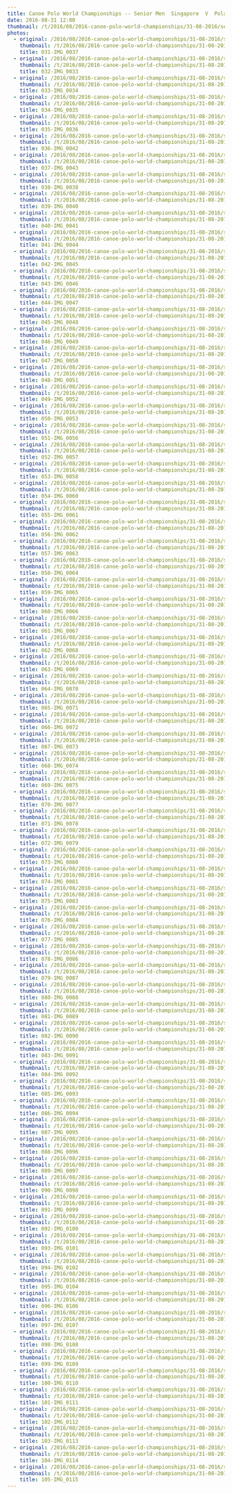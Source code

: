 ```yaml
---
title: Canoe Polo World Championships -- Senior Men  Singapore  V  Poland
date: 2016-08-31 12:00
thumbnail: /t/2016/08/2016-canoe-polo-world-championships/31-08-2016/senior-men-singapore-v-poland/031-img_0037.jpg
photos:
  - original: /2016/08/2016-canoe-polo-world-championships/31-08-2016/senior-men-singapore-v-poland/031-img_0037.jpg
    thumbnail: /t/2016/08/2016-canoe-polo-world-championships/31-08-2016/senior-men-singapore-v-poland/031-img_0037.jpg
    title: 031-IMG_0037
  - original: /2016/08/2016-canoe-polo-world-championships/31-08-2016/senior-men-singapore-v-poland/032-img_0033.jpg
    thumbnail: /t/2016/08/2016-canoe-polo-world-championships/31-08-2016/senior-men-singapore-v-poland/032-img_0033.jpg
    title: 032-IMG_0033
  - original: /2016/08/2016-canoe-polo-world-championships/31-08-2016/senior-men-singapore-v-poland/033-img_0034.jpg
    thumbnail: /t/2016/08/2016-canoe-polo-world-championships/31-08-2016/senior-men-singapore-v-poland/033-img_0034.jpg
    title: 033-IMG_0034
  - original: /2016/08/2016-canoe-polo-world-championships/31-08-2016/senior-men-singapore-v-poland/034-img_0035.jpg
    thumbnail: /t/2016/08/2016-canoe-polo-world-championships/31-08-2016/senior-men-singapore-v-poland/034-img_0035.jpg
    title: 034-IMG_0035
  - original: /2016/08/2016-canoe-polo-world-championships/31-08-2016/senior-men-singapore-v-poland/035-img_0036.jpg
    thumbnail: /t/2016/08/2016-canoe-polo-world-championships/31-08-2016/senior-men-singapore-v-poland/035-img_0036.jpg
    title: 035-IMG_0036
  - original: /2016/08/2016-canoe-polo-world-championships/31-08-2016/senior-men-singapore-v-poland/036-img_0042.jpg
    thumbnail: /t/2016/08/2016-canoe-polo-world-championships/31-08-2016/senior-men-singapore-v-poland/036-img_0042.jpg
    title: 036-IMG_0042
  - original: /2016/08/2016-canoe-polo-world-championships/31-08-2016/senior-men-singapore-v-poland/037-img_0043.jpg
    thumbnail: /t/2016/08/2016-canoe-polo-world-championships/31-08-2016/senior-men-singapore-v-poland/037-img_0043.jpg
    title: 037-IMG_0043
  - original: /2016/08/2016-canoe-polo-world-championships/31-08-2016/senior-men-singapore-v-poland/038-img_0038.jpg
    thumbnail: /t/2016/08/2016-canoe-polo-world-championships/31-08-2016/senior-men-singapore-v-poland/038-img_0038.jpg
    title: 038-IMG_0038
  - original: /2016/08/2016-canoe-polo-world-championships/31-08-2016/senior-men-singapore-v-poland/039-img_0040.jpg
    thumbnail: /t/2016/08/2016-canoe-polo-world-championships/31-08-2016/senior-men-singapore-v-poland/039-img_0040.jpg
    title: 039-IMG_0040
  - original: /2016/08/2016-canoe-polo-world-championships/31-08-2016/senior-men-singapore-v-poland/040-img_0041.jpg
    thumbnail: /t/2016/08/2016-canoe-polo-world-championships/31-08-2016/senior-men-singapore-v-poland/040-img_0041.jpg
    title: 040-IMG_0041
  - original: /2016/08/2016-canoe-polo-world-championships/31-08-2016/senior-men-singapore-v-poland/041-img_0044.jpg
    thumbnail: /t/2016/08/2016-canoe-polo-world-championships/31-08-2016/senior-men-singapore-v-poland/041-img_0044.jpg
    title: 041-IMG_0044
  - original: /2016/08/2016-canoe-polo-world-championships/31-08-2016/senior-men-singapore-v-poland/042-img_0045.jpg
    thumbnail: /t/2016/08/2016-canoe-polo-world-championships/31-08-2016/senior-men-singapore-v-poland/042-img_0045.jpg
    title: 042-IMG_0045
  - original: /2016/08/2016-canoe-polo-world-championships/31-08-2016/senior-men-singapore-v-poland/043-img_0046.jpg
    thumbnail: /t/2016/08/2016-canoe-polo-world-championships/31-08-2016/senior-men-singapore-v-poland/043-img_0046.jpg
    title: 043-IMG_0046
  - original: /2016/08/2016-canoe-polo-world-championships/31-08-2016/senior-men-singapore-v-poland/044-img_0047.jpg
    thumbnail: /t/2016/08/2016-canoe-polo-world-championships/31-08-2016/senior-men-singapore-v-poland/044-img_0047.jpg
    title: 044-IMG_0047
  - original: /2016/08/2016-canoe-polo-world-championships/31-08-2016/senior-men-singapore-v-poland/045-img_0048.jpg
    thumbnail: /t/2016/08/2016-canoe-polo-world-championships/31-08-2016/senior-men-singapore-v-poland/045-img_0048.jpg
    title: 045-IMG_0048
  - original: /2016/08/2016-canoe-polo-world-championships/31-08-2016/senior-men-singapore-v-poland/046-img_0049.jpg
    thumbnail: /t/2016/08/2016-canoe-polo-world-championships/31-08-2016/senior-men-singapore-v-poland/046-img_0049.jpg
    title: 046-IMG_0049
  - original: /2016/08/2016-canoe-polo-world-championships/31-08-2016/senior-men-singapore-v-poland/047-img_0050.jpg
    thumbnail: /t/2016/08/2016-canoe-polo-world-championships/31-08-2016/senior-men-singapore-v-poland/047-img_0050.jpg
    title: 047-IMG_0050
  - original: /2016/08/2016-canoe-polo-world-championships/31-08-2016/senior-men-singapore-v-poland/048-img_0051.jpg
    thumbnail: /t/2016/08/2016-canoe-polo-world-championships/31-08-2016/senior-men-singapore-v-poland/048-img_0051.jpg
    title: 048-IMG_0051
  - original: /2016/08/2016-canoe-polo-world-championships/31-08-2016/senior-men-singapore-v-poland/049-img_0052.jpg
    thumbnail: /t/2016/08/2016-canoe-polo-world-championships/31-08-2016/senior-men-singapore-v-poland/049-img_0052.jpg
    title: 049-IMG_0052
  - original: /2016/08/2016-canoe-polo-world-championships/31-08-2016/senior-men-singapore-v-poland/050-img_0053.jpg
    thumbnail: /t/2016/08/2016-canoe-polo-world-championships/31-08-2016/senior-men-singapore-v-poland/050-img_0053.jpg
    title: 050-IMG_0053
  - original: /2016/08/2016-canoe-polo-world-championships/31-08-2016/senior-men-singapore-v-poland/051-img_0056.jpg
    thumbnail: /t/2016/08/2016-canoe-polo-world-championships/31-08-2016/senior-men-singapore-v-poland/051-img_0056.jpg
    title: 051-IMG_0056
  - original: /2016/08/2016-canoe-polo-world-championships/31-08-2016/senior-men-singapore-v-poland/052-img_0057.jpg
    thumbnail: /t/2016/08/2016-canoe-polo-world-championships/31-08-2016/senior-men-singapore-v-poland/052-img_0057.jpg
    title: 052-IMG_0057
  - original: /2016/08/2016-canoe-polo-world-championships/31-08-2016/senior-men-singapore-v-poland/053-img_0058.jpg
    thumbnail: /t/2016/08/2016-canoe-polo-world-championships/31-08-2016/senior-men-singapore-v-poland/053-img_0058.jpg
    title: 053-IMG_0058
  - original: /2016/08/2016-canoe-polo-world-championships/31-08-2016/senior-men-singapore-v-poland/054-img_0060.jpg
    thumbnail: /t/2016/08/2016-canoe-polo-world-championships/31-08-2016/senior-men-singapore-v-poland/054-img_0060.jpg
    title: 054-IMG_0060
  - original: /2016/08/2016-canoe-polo-world-championships/31-08-2016/senior-men-singapore-v-poland/055-img_0061.jpg
    thumbnail: /t/2016/08/2016-canoe-polo-world-championships/31-08-2016/senior-men-singapore-v-poland/055-img_0061.jpg
    title: 055-IMG_0061
  - original: /2016/08/2016-canoe-polo-world-championships/31-08-2016/senior-men-singapore-v-poland/056-img_0062.jpg
    thumbnail: /t/2016/08/2016-canoe-polo-world-championships/31-08-2016/senior-men-singapore-v-poland/056-img_0062.jpg
    title: 056-IMG_0062
  - original: /2016/08/2016-canoe-polo-world-championships/31-08-2016/senior-men-singapore-v-poland/057-img_0063.jpg
    thumbnail: /t/2016/08/2016-canoe-polo-world-championships/31-08-2016/senior-men-singapore-v-poland/057-img_0063.jpg
    title: 057-IMG_0063
  - original: /2016/08/2016-canoe-polo-world-championships/31-08-2016/senior-men-singapore-v-poland/058-img_0064.jpg
    thumbnail: /t/2016/08/2016-canoe-polo-world-championships/31-08-2016/senior-men-singapore-v-poland/058-img_0064.jpg
    title: 058-IMG_0064
  - original: /2016/08/2016-canoe-polo-world-championships/31-08-2016/senior-men-singapore-v-poland/059-img_0065.jpg
    thumbnail: /t/2016/08/2016-canoe-polo-world-championships/31-08-2016/senior-men-singapore-v-poland/059-img_0065.jpg
    title: 059-IMG_0065
  - original: /2016/08/2016-canoe-polo-world-championships/31-08-2016/senior-men-singapore-v-poland/060-img_0066.jpg
    thumbnail: /t/2016/08/2016-canoe-polo-world-championships/31-08-2016/senior-men-singapore-v-poland/060-img_0066.jpg
    title: 060-IMG_0066
  - original: /2016/08/2016-canoe-polo-world-championships/31-08-2016/senior-men-singapore-v-poland/061-img_0067.jpg
    thumbnail: /t/2016/08/2016-canoe-polo-world-championships/31-08-2016/senior-men-singapore-v-poland/061-img_0067.jpg
    title: 061-IMG_0067
  - original: /2016/08/2016-canoe-polo-world-championships/31-08-2016/senior-men-singapore-v-poland/062-img_0068.jpg
    thumbnail: /t/2016/08/2016-canoe-polo-world-championships/31-08-2016/senior-men-singapore-v-poland/062-img_0068.jpg
    title: 062-IMG_0068
  - original: /2016/08/2016-canoe-polo-world-championships/31-08-2016/senior-men-singapore-v-poland/063-img_0069.jpg
    thumbnail: /t/2016/08/2016-canoe-polo-world-championships/31-08-2016/senior-men-singapore-v-poland/063-img_0069.jpg
    title: 063-IMG_0069
  - original: /2016/08/2016-canoe-polo-world-championships/31-08-2016/senior-men-singapore-v-poland/064-img_0070.jpg
    thumbnail: /t/2016/08/2016-canoe-polo-world-championships/31-08-2016/senior-men-singapore-v-poland/064-img_0070.jpg
    title: 064-IMG_0070
  - original: /2016/08/2016-canoe-polo-world-championships/31-08-2016/senior-men-singapore-v-poland/065-img_0071.jpg
    thumbnail: /t/2016/08/2016-canoe-polo-world-championships/31-08-2016/senior-men-singapore-v-poland/065-img_0071.jpg
    title: 065-IMG_0071
  - original: /2016/08/2016-canoe-polo-world-championships/31-08-2016/senior-men-singapore-v-poland/066-img_0072.jpg
    thumbnail: /t/2016/08/2016-canoe-polo-world-championships/31-08-2016/senior-men-singapore-v-poland/066-img_0072.jpg
    title: 066-IMG_0072
  - original: /2016/08/2016-canoe-polo-world-championships/31-08-2016/senior-men-singapore-v-poland/067-img_0073.jpg
    thumbnail: /t/2016/08/2016-canoe-polo-world-championships/31-08-2016/senior-men-singapore-v-poland/067-img_0073.jpg
    title: 067-IMG_0073
  - original: /2016/08/2016-canoe-polo-world-championships/31-08-2016/senior-men-singapore-v-poland/068-img_0074.jpg
    thumbnail: /t/2016/08/2016-canoe-polo-world-championships/31-08-2016/senior-men-singapore-v-poland/068-img_0074.jpg
    title: 068-IMG_0074
  - original: /2016/08/2016-canoe-polo-world-championships/31-08-2016/senior-men-singapore-v-poland/069-img_0075.jpg
    thumbnail: /t/2016/08/2016-canoe-polo-world-championships/31-08-2016/senior-men-singapore-v-poland/069-img_0075.jpg
    title: 069-IMG_0075
  - original: /2016/08/2016-canoe-polo-world-championships/31-08-2016/senior-men-singapore-v-poland/070-img_0077.jpg
    thumbnail: /t/2016/08/2016-canoe-polo-world-championships/31-08-2016/senior-men-singapore-v-poland/070-img_0077.jpg
    title: 070-IMG_0077
  - original: /2016/08/2016-canoe-polo-world-championships/31-08-2016/senior-men-singapore-v-poland/071-img_0078.jpg
    thumbnail: /t/2016/08/2016-canoe-polo-world-championships/31-08-2016/senior-men-singapore-v-poland/071-img_0078.jpg
    title: 071-IMG_0078
  - original: /2016/08/2016-canoe-polo-world-championships/31-08-2016/senior-men-singapore-v-poland/072-img_0079.jpg
    thumbnail: /t/2016/08/2016-canoe-polo-world-championships/31-08-2016/senior-men-singapore-v-poland/072-img_0079.jpg
    title: 072-IMG_0079
  - original: /2016/08/2016-canoe-polo-world-championships/31-08-2016/senior-men-singapore-v-poland/073-img_0080.jpg
    thumbnail: /t/2016/08/2016-canoe-polo-world-championships/31-08-2016/senior-men-singapore-v-poland/073-img_0080.jpg
    title: 073-IMG_0080
  - original: /2016/08/2016-canoe-polo-world-championships/31-08-2016/senior-men-singapore-v-poland/074-img_0081.jpg
    thumbnail: /t/2016/08/2016-canoe-polo-world-championships/31-08-2016/senior-men-singapore-v-poland/074-img_0081.jpg
    title: 074-IMG_0081
  - original: /2016/08/2016-canoe-polo-world-championships/31-08-2016/senior-men-singapore-v-poland/075-img_0083.jpg
    thumbnail: /t/2016/08/2016-canoe-polo-world-championships/31-08-2016/senior-men-singapore-v-poland/075-img_0083.jpg
    title: 075-IMG_0083
  - original: /2016/08/2016-canoe-polo-world-championships/31-08-2016/senior-men-singapore-v-poland/076-img_0084.jpg
    thumbnail: /t/2016/08/2016-canoe-polo-world-championships/31-08-2016/senior-men-singapore-v-poland/076-img_0084.jpg
    title: 076-IMG_0084
  - original: /2016/08/2016-canoe-polo-world-championships/31-08-2016/senior-men-singapore-v-poland/077-img_0085.jpg
    thumbnail: /t/2016/08/2016-canoe-polo-world-championships/31-08-2016/senior-men-singapore-v-poland/077-img_0085.jpg
    title: 077-IMG_0085
  - original: /2016/08/2016-canoe-polo-world-championships/31-08-2016/senior-men-singapore-v-poland/078-img_0086.jpg
    thumbnail: /t/2016/08/2016-canoe-polo-world-championships/31-08-2016/senior-men-singapore-v-poland/078-img_0086.jpg
    title: 078-IMG_0086
  - original: /2016/08/2016-canoe-polo-world-championships/31-08-2016/senior-men-singapore-v-poland/079-img_0087.jpg
    thumbnail: /t/2016/08/2016-canoe-polo-world-championships/31-08-2016/senior-men-singapore-v-poland/079-img_0087.jpg
    title: 079-IMG_0087
  - original: /2016/08/2016-canoe-polo-world-championships/31-08-2016/senior-men-singapore-v-poland/080-img_0088.jpg
    thumbnail: /t/2016/08/2016-canoe-polo-world-championships/31-08-2016/senior-men-singapore-v-poland/080-img_0088.jpg
    title: 080-IMG_0088
  - original: /2016/08/2016-canoe-polo-world-championships/31-08-2016/senior-men-singapore-v-poland/081-img_0089.jpg
    thumbnail: /t/2016/08/2016-canoe-polo-world-championships/31-08-2016/senior-men-singapore-v-poland/081-img_0089.jpg
    title: 081-IMG_0089
  - original: /2016/08/2016-canoe-polo-world-championships/31-08-2016/senior-men-singapore-v-poland/082-img_0090.jpg
    thumbnail: /t/2016/08/2016-canoe-polo-world-championships/31-08-2016/senior-men-singapore-v-poland/082-img_0090.jpg
    title: 082-IMG_0090
  - original: /2016/08/2016-canoe-polo-world-championships/31-08-2016/senior-men-singapore-v-poland/083-img_0091.jpg
    thumbnail: /t/2016/08/2016-canoe-polo-world-championships/31-08-2016/senior-men-singapore-v-poland/083-img_0091.jpg
    title: 083-IMG_0091
  - original: /2016/08/2016-canoe-polo-world-championships/31-08-2016/senior-men-singapore-v-poland/084-img_0092.jpg
    thumbnail: /t/2016/08/2016-canoe-polo-world-championships/31-08-2016/senior-men-singapore-v-poland/084-img_0092.jpg
    title: 084-IMG_0092
  - original: /2016/08/2016-canoe-polo-world-championships/31-08-2016/senior-men-singapore-v-poland/085-img_0093.jpg
    thumbnail: /t/2016/08/2016-canoe-polo-world-championships/31-08-2016/senior-men-singapore-v-poland/085-img_0093.jpg
    title: 085-IMG_0093
  - original: /2016/08/2016-canoe-polo-world-championships/31-08-2016/senior-men-singapore-v-poland/086-img_0094.jpg
    thumbnail: /t/2016/08/2016-canoe-polo-world-championships/31-08-2016/senior-men-singapore-v-poland/086-img_0094.jpg
    title: 086-IMG_0094
  - original: /2016/08/2016-canoe-polo-world-championships/31-08-2016/senior-men-singapore-v-poland/087-img_0095.jpg
    thumbnail: /t/2016/08/2016-canoe-polo-world-championships/31-08-2016/senior-men-singapore-v-poland/087-img_0095.jpg
    title: 087-IMG_0095
  - original: /2016/08/2016-canoe-polo-world-championships/31-08-2016/senior-men-singapore-v-poland/088-img_0096.jpg
    thumbnail: /t/2016/08/2016-canoe-polo-world-championships/31-08-2016/senior-men-singapore-v-poland/088-img_0096.jpg
    title: 088-IMG_0096
  - original: /2016/08/2016-canoe-polo-world-championships/31-08-2016/senior-men-singapore-v-poland/089-img_0097.jpg
    thumbnail: /t/2016/08/2016-canoe-polo-world-championships/31-08-2016/senior-men-singapore-v-poland/089-img_0097.jpg
    title: 089-IMG_0097
  - original: /2016/08/2016-canoe-polo-world-championships/31-08-2016/senior-men-singapore-v-poland/090-img_0098.jpg
    thumbnail: /t/2016/08/2016-canoe-polo-world-championships/31-08-2016/senior-men-singapore-v-poland/090-img_0098.jpg
    title: 090-IMG_0098
  - original: /2016/08/2016-canoe-polo-world-championships/31-08-2016/senior-men-singapore-v-poland/091-img_0099.jpg
    thumbnail: /t/2016/08/2016-canoe-polo-world-championships/31-08-2016/senior-men-singapore-v-poland/091-img_0099.jpg
    title: 091-IMG_0099
  - original: /2016/08/2016-canoe-polo-world-championships/31-08-2016/senior-men-singapore-v-poland/092-img_0100.jpg
    thumbnail: /t/2016/08/2016-canoe-polo-world-championships/31-08-2016/senior-men-singapore-v-poland/092-img_0100.jpg
    title: 092-IMG_0100
  - original: /2016/08/2016-canoe-polo-world-championships/31-08-2016/senior-men-singapore-v-poland/093-img_0101.jpg
    thumbnail: /t/2016/08/2016-canoe-polo-world-championships/31-08-2016/senior-men-singapore-v-poland/093-img_0101.jpg
    title: 093-IMG_0101
  - original: /2016/08/2016-canoe-polo-world-championships/31-08-2016/senior-men-singapore-v-poland/094-img_0102.jpg
    thumbnail: /t/2016/08/2016-canoe-polo-world-championships/31-08-2016/senior-men-singapore-v-poland/094-img_0102.jpg
    title: 094-IMG_0102
  - original: /2016/08/2016-canoe-polo-world-championships/31-08-2016/senior-men-singapore-v-poland/095-img_0104.jpg
    thumbnail: /t/2016/08/2016-canoe-polo-world-championships/31-08-2016/senior-men-singapore-v-poland/095-img_0104.jpg
    title: 095-IMG_0104
  - original: /2016/08/2016-canoe-polo-world-championships/31-08-2016/senior-men-singapore-v-poland/096-img_0106.jpg
    thumbnail: /t/2016/08/2016-canoe-polo-world-championships/31-08-2016/senior-men-singapore-v-poland/096-img_0106.jpg
    title: 096-IMG_0106
  - original: /2016/08/2016-canoe-polo-world-championships/31-08-2016/senior-men-singapore-v-poland/097-img_0107.jpg
    thumbnail: /t/2016/08/2016-canoe-polo-world-championships/31-08-2016/senior-men-singapore-v-poland/097-img_0107.jpg
    title: 097-IMG_0107
  - original: /2016/08/2016-canoe-polo-world-championships/31-08-2016/senior-men-singapore-v-poland/098-img_0108.jpg
    thumbnail: /t/2016/08/2016-canoe-polo-world-championships/31-08-2016/senior-men-singapore-v-poland/098-img_0108.jpg
    title: 098-IMG_0108
  - original: /2016/08/2016-canoe-polo-world-championships/31-08-2016/senior-men-singapore-v-poland/099-img_0109.jpg
    thumbnail: /t/2016/08/2016-canoe-polo-world-championships/31-08-2016/senior-men-singapore-v-poland/099-img_0109.jpg
    title: 099-IMG_0109
  - original: /2016/08/2016-canoe-polo-world-championships/31-08-2016/senior-men-singapore-v-poland/100-img_0110.jpg
    thumbnail: /t/2016/08/2016-canoe-polo-world-championships/31-08-2016/senior-men-singapore-v-poland/100-img_0110.jpg
    title: 100-IMG_0110
  - original: /2016/08/2016-canoe-polo-world-championships/31-08-2016/senior-men-singapore-v-poland/101-img_0111.jpg
    thumbnail: /t/2016/08/2016-canoe-polo-world-championships/31-08-2016/senior-men-singapore-v-poland/101-img_0111.jpg
    title: 101-IMG_0111
  - original: /2016/08/2016-canoe-polo-world-championships/31-08-2016/senior-men-singapore-v-poland/102-img_0112.jpg
    thumbnail: /t/2016/08/2016-canoe-polo-world-championships/31-08-2016/senior-men-singapore-v-poland/102-img_0112.jpg
    title: 102-IMG_0112
  - original: /2016/08/2016-canoe-polo-world-championships/31-08-2016/senior-men-singapore-v-poland/103-img_0113.jpg
    thumbnail: /t/2016/08/2016-canoe-polo-world-championships/31-08-2016/senior-men-singapore-v-poland/103-img_0113.jpg
    title: 103-IMG_0113
  - original: /2016/08/2016-canoe-polo-world-championships/31-08-2016/senior-men-singapore-v-poland/104-img_0114.jpg
    thumbnail: /t/2016/08/2016-canoe-polo-world-championships/31-08-2016/senior-men-singapore-v-poland/104-img_0114.jpg
    title: 104-IMG_0114
  - original: /2016/08/2016-canoe-polo-world-championships/31-08-2016/senior-men-singapore-v-poland/105-img_0115.jpg
    thumbnail: /t/2016/08/2016-canoe-polo-world-championships/31-08-2016/senior-men-singapore-v-poland/105-img_0115.jpg
    title: 105-IMG_0115
---
```

